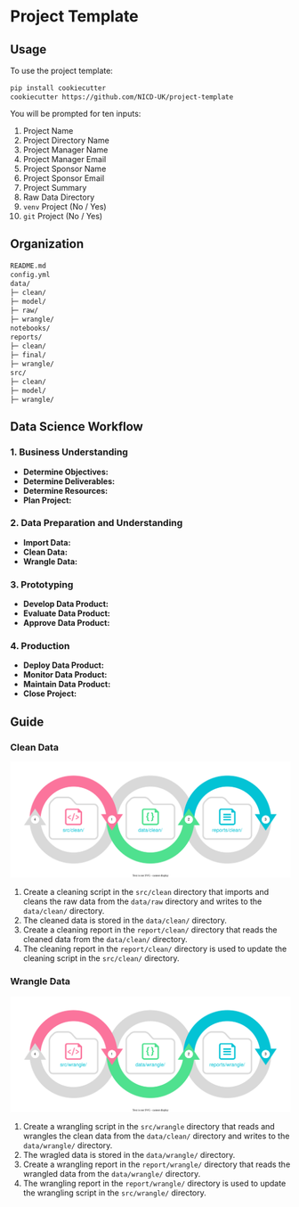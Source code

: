 # Project Template

## Usage

To use the project template:

```
pip install cookiecutter
cookiecutter https://github.com/NICD-UK/project-template
```

You will be prompted for ten inputs:

1. Project Name
2. Project Directory Name
3. Project Manager Name
4. Project Manager Email
5. Project Sponsor Name
6. Project Sponsor Email
7. Project Summary
8. Raw Data Directory
9. `venv` Project (No / Yes)
10. `git` Project (No / Yes)

## Organization

```
README.md
config.yml
data/
├─ clean/
├─ model/
├─ raw/
├─ wrangle/
notebooks/
reports/
├─ clean/
├─ final/
├─ wrangle/
src/
├─ clean/
├─ model/
├─ wrangle/
```

## Data Science Workflow

### 1. Business Understanding

- **Determine Objectives:**
- **Determine Deliverables:**
- **Determine Resources:**
- **Plan Project:** 

### 2. Data Preparation and Understanding

- **Import Data:** 
- **Clean Data:**
- **Wrangle Data:**

### 3. Prototyping

- **Develop Data Product:**
- **Evaluate Data Product:**
- **Approve Data Product:**

### 4. Production

- **Deploy Data Product:**
- **Monitor Data Product:**
- **Maintain Data Product:**
- **Close Project:**

## Guide

### Clean Data

![](figures/clean.drawio.svg)

1. Create a cleaning script in the `src/clean` directory that imports and cleans the raw data from the `data/raw` directory and writes to the `data/clean/` directory.
2. The cleaned data is stored in the `data/clean/` directory.
3. Create a cleaning report in the `report/clean/` directory that reads the cleaned data from the `data/clean/` directory.
4. The cleaning report in the `report/clean/` directory is used to update the cleaning script in the `src/clean/` directory.

### Wrangle Data

![](figures/wrangle.drawio.svg)

1. Create a wrangling script in the `src/wrangle` directory that reads and wrangles the clean data from the `data/clean/` directory and writes to the `data/wrangle/` directory.
2. The wragled data is stored in the `data/wrangle/` directory.
3. Create a wrangling report in the `report/wrangle/` directory that reads the wrangled data from the `data/wrangle/` directory.
4. The wrangling report in the `report/wrangle/` directory is used to update the wrangling script in the `src/wrangle/` directory.
